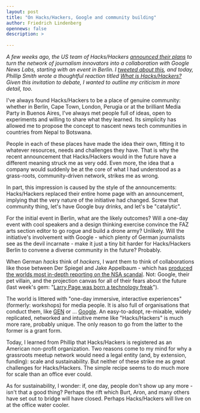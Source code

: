 ```yaml
---
layout: post
title: "On Hacks/Hackers, Google and community building"
author: Friedrich Lindenberg
opennews: false
description: >
  
---
```


*A few weeks ago, the US team of Hacks/Hackers [announced their plans](http://www.poynter.org/news/mediawire/346061/hackshackers-and-the-news-lab-at-google-team-up/) to turn the network of journalism innovators into a collaboration with Google News Labs, starting with an event in Berlin. I [tweeted about this](https://twitter.com/pudo/status/601405937560203264), and today, Phillip Smith wrote a thoughtful reaction titled [What is Hacks/Hackers?](http://phillipadsmith.com/2015/06/what-is-hacks-hackers.html) Given this invitation to debate, I wanted to outline my criticism in more detail, too.*

I've always found Hacks/Hackers to be a place of genuine community: whether in Berlin, Cape Town, London, Perugia or at the brilliant Media Party in Buenos Aires, I've always met people full of ideas, open to experiments and willing to share what they learned. Its simplicity has allowed me to propose the concept to nascent news tech communities in countries from Nepal to Botswana.

People in each of these places have made the idea their own, fitting it to whatever resources, needs and challenges they have. That is why the recent announcement that Hacks/Hackers would in the future have a different meaning struck me as very odd. Even more, the idea that a company would suddenly be at the core of what I had understood as a grass-roots, community-driven network, strikes me as wrong.

In part, this impression is caused by the style of the announcements: Hacks/Hackers replaced their entire home page with an announcement, implying that the very nature of the initiative had changed. Screw that community thing, let's have Google buy drinks, and let's be "catalytic".

For the initial event in Berlin, what are the likely outcomes? Will a one-day event with cool speakers and a design thinking exercise convince the FAZ arts section editor to go rogue and build a drone army? Unlikely. Will the initiative's involvement with Google - which plenty of German journalists see as the devil incarnate - make it just a tiny bit harder for Hacks/Hackers Berlin to convene a diverse community in the future? Probably.

When German *hacks* think of *hackers*, I want them to think of collaborations like those between Der Spiegel and Jake Appelbaum - which has [produced the worlds most in-depth reporting on the NSA scandal](https://www.google.com/search?ie=UTF-8&q=site%3Aspiegel.de%2Finternational+appelbaum). Not: Google, their pet villain, and the projection canvas for all of their fears about the future (last week's gem: "[Larry Page was born a technology freak](http://www.zeit.de/wirtschaft/unternehmen/2015-05/larry-page-google-inventor)").

The world is littered with "one-day immersive, interactive experiences" (formerly: workshops) for media people. It is also full of organisations that conduct them, like [GEN](https://www.globaleditorsnetwork.org/) or ... [Google](http://googlepublicpolicy.blogspot.de/2014/11/investigathon-helping-investigative.html). An easy-to-adopt, re-mixable, widely replicated, networked and intuitive meme like "Hacks/Hackers" is much more rare, probably unique. The only reason to go from the latter to the former is a grant form.

Today, I learned from Phillip that Hacks/Hackers is registered as an American non-profit organization. Two reasons come to my mind for why a grassroots meetup network would need a legal entity (and, by extension, funding): scale and sustainability. But neither of these strike me as great challenges for Hacks/Hackers. The simple recipe seems to do much more for scale than an office ever could.

As for sustainability, I wonder: if, one day, people don't show up any more - isn't that a good thing? Perhaps the rift which Burt, Aron, and many others have set out to bridge will have closed. Perhaps Hacks/Hackers will live on at the office water cooler.
